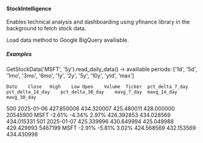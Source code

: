 #### StockIntelligence

Enables technical analysis and dashboarding using yfinance library in the background to fetch stock data.

Load data method to Google BigQuery availiable.

##### Examples

GetStockData('MSFT', '5y').read_daily_data()  -> availiable periods: ['1d', '5d', '1mo', '3mo', '6mo', '1y', '2y', '5y', '10y', 'ytd', 'max']

	Date	Close	High	Low	Open	Volume	Ticker	pct_delta_7_day	pct_delta_14_day	pct_delta_30_day	mavg_7_day	mavg_14_day	mavg_30_day

500	2025-01-06	427.850006	434.320007	425.480011	428.000000	20545900	MSFT	-2.61%	-4.34%	2.97%	426.392853	434.028569	434.015331
501	2025-01-07	425.339996	430.649994	425.049988	429.429993	5467199	MSFT	-2.91%	-5.81%	3.02%	424.568569	432.153569	434.430998
